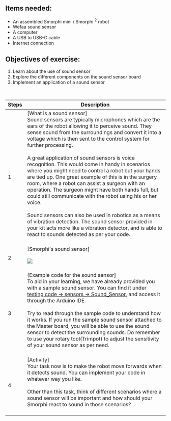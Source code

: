 
## Items needed:
* An assembled Smorphi mini / Smorphi <sup>2</sup> robot
* Wefaa sound sensor
* A computer
* A USB to USB-C cable
* Internet connection
## Objectives of exercise:
1. Learn about the use of sound sensor
2. Explore the different components on the sound sensor board
3. Implement an application of a sound sensor

<br />

Steps | Description
-- | --
1 | [What is a sound sensor]<br />Sound sensors are typically microphones which are the ears of the robot allowing it to perceive sound. They sense sound from the surroundings and convert it into a voltage which is then sent to the control system for further processing. <br /><br />A great application of sound sensors is voice recognition. This would come in handy in scenarios where you might need to control a robot but your hands are tied up. One great example of this is in the surgery room, where a robot can assist a surgeon with an operation. The surgeon might have both hands full, but could still communicate with the robot using his or her voice.<br /><br /> Sound sensors can also be used in robotics as a means of vibration detection. The sound sensor provided in your kit acts more like a vibration detector, and is able to react to sounds detected as per your code.<br /><br />
2 | [Smorphi's sound sensor]<br /><br />![](https://github.com/WefaaRobotics/Smorphi-Wiki/blob/main/Robot%20exercises%20images/6/6.1.PNG)<br /><br />
3 | [Example code for the sound sensor]<br />To aid in your learning, we have already provided you with a sample sound sensor. You can find it under [testing code -> sensors -> Sound_Sensor](https://github.com/WefaaRobotics/Smorphi/blob/main/Smorphi2/Testing_code/sensors/Sound_Sensor/sketch_sep25a/sketch_sep25a.ino), and access it through the Arduino IDE.<br /><br />Try to read through the sample code to understand how it works. If you run the sample sound sensor attached to the Master board, you will be able to use the sound sensor to detect the surrounding sounds. Do remember to use your rotary tool(Trimpot) to adjust the sensitivity of your sound sensor as per need.<br /><br />
4 | [Activity]<br />Your task now is to make the robot move forwards when it detects sound. You can implement your code in whatever way you like.<br /><br />Other than this task, think of different scenarios where a sound sensor will be important and how should your Smorphi react to sound in those scenarios?<br /><br />
